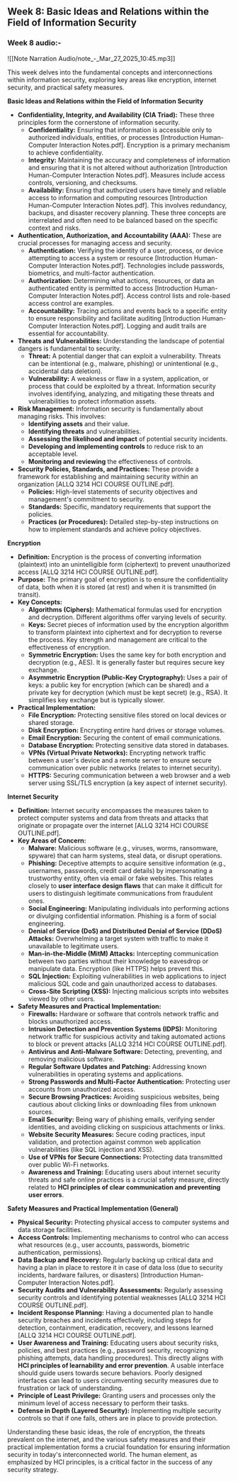 ## **Week 8: Basic Ideas and Relations within the Field of Information Security**

### Week 8 audio:- 
![[Note Narration Audio/note_-_Mar_27_2025_10:45.mp3]]

This week delves into the fundamental concepts and interconnections within information security, exploring key areas like encryption, internet security, and practical safety measures.

**Basic Ideas and Relations within the Field of Information Security**

- **Confidentiality, Integrity, and Availability (CIA Triad):** These three principles form the cornerstone of information security.
    - **Confidentiality:** Ensuring that information is accessible only to authorized individuals, entities, or processes [Introduction Human-Computer Interaction Notes.pdf]. Encryption is a primary mechanism to achieve confidentiality.
    - **Integrity:** Maintaining the accuracy and completeness of information and ensuring that it is not altered without authorization [Introduction Human-Computer Interaction Notes.pdf]. Measures include access controls, versioning, and checksums.
    - **Availability:** Ensuring that authorized users have timely and reliable access to information and computing resources [Introduction Human-Computer Interaction Notes.pdf]. This involves redundancy, backups, and disaster recovery planning. These three concepts are interrelated and often need to be balanced based on the specific context and risks.
- **Authentication, Authorization, and Accountability (AAA):** These are crucial processes for managing access and security.
    - **Authentication:** Verifying the identity of a user, process, or device attempting to access a system or resource [Introduction Human-Computer Interaction Notes.pdf]. Technologies include passwords, biometrics, and multi-factor authentication.
    - **Authorization:** Determining what actions, resources, or data an authenticated entity is permitted to access [Introduction Human-Computer Interaction Notes.pdf]. Access control lists and role-based access control are examples.
    - **Accountability:** Tracing actions and events back to a specific entity to ensure responsibility and facilitate auditing [Introduction Human-Computer Interaction Notes.pdf]. Logging and audit trails are essential for accountability.
- **Threats and Vulnerabilities:** Understanding the landscape of potential dangers is fundamental to security.
    - **Threat:** A potential danger that can exploit a vulnerability. Threats can be intentional (e.g., malware, phishing) or unintentional (e.g., accidental data deletion).
    - **Vulnerability:** A weakness or flaw in a system, application, or process that could be exploited by a threat. Information security involves identifying, analyzing, and mitigating these threats and vulnerabilities to protect information assets.
- **Risk Management:** Information security is fundamentally about managing risks. This involves:
    - **Identifying assets** and their value.
    - **Identifying threats** and vulnerabilities.
    - **Assessing the likelihood and impact** of potential security incidents.
    - **Developing and implementing controls** to reduce risk to an acceptable level.
    - **Monitoring and reviewing** the effectiveness of controls.
- **Security Policies, Standards, and Practices:** These provide a framework for establishing and maintaining security within an organization [ALLQ 3214 HCI COURSE OUTLINE.pdf].
    - **Policies:** High-level statements of security objectives and management's commitment to security.
    - **Standards:** Specific, mandatory requirements that support the policies.
    - **Practices (or Procedures):** Detailed step-by-step instructions on how to implement standards and achieve policy objectives.

**Encryption**

- **Definition:** Encryption is the process of converting information (plaintext) into an unintelligible form (ciphertext) to prevent unauthorized access [ALLQ 3214 HCI COURSE OUTLINE.pdf].
- **Purpose:** The primary goal of encryption is to ensure the confidentiality of data, both when it is stored (at rest) and when it is transmitted (in transit).
- **Key Concepts:**
    - **Algorithms (Ciphers):** Mathematical formulas used for encryption and decryption. Different algorithms offer varying levels of security.
    - **Keys:** Secret pieces of information used by the encryption algorithm to transform plaintext into ciphertext and for decryption to reverse the process. Key strength and management are critical to the effectiveness of encryption.
    - **Symmetric Encryption:** Uses the same key for both encryption and decryption (e.g., AES). It is generally faster but requires secure key exchange.
    - **Asymmetric Encryption (Public-Key Cryptography):** Uses a pair of keys: a public key for encryption (which can be shared) and a private key for decryption (which must be kept secret) (e.g., RSA). It simplifies key exchange but is typically slower.
- **Practical Implementation:**
    - **File Encryption:** Protecting sensitive files stored on local devices or shared storage.
    - **Disk Encryption:** Encrypting entire hard drives or storage volumes.
    - **Email Encryption:** Securing the content of email communications.
    - **Database Encryption:** Protecting sensitive data stored in databases.
    - **VPNs (Virtual Private Networks):** Encrypting network traffic between a user's device and a remote server to ensure secure communication over public networks (relates to internet security).
    - **HTTPS:** Securing communication between a web browser and a web server using SSL/TLS encryption (a key aspect of internet security).

**Internet Security**

- **Definition:** Internet security encompasses the measures taken to protect computer systems and data from threats and attacks that originate or propagate over the internet [ALLQ 3214 HCI COURSE OUTLINE.pdf].
- **Key Areas of Concern:**
    - **Malware:** Malicious software (e.g., viruses, worms, ransomware, spyware) that can harm systems, steal data, or disrupt operations.
    - **Phishing:** Deceptive attempts to acquire sensitive information (e.g., usernames, passwords, credit card details) by impersonating a trustworthy entity, often via email or fake websites. This relates closely to **user interface design flaws** that can make it difficult for users to distinguish legitimate communications from fraudulent ones.
    - **Social Engineering:** Manipulating individuals into performing actions or divulging confidential information. Phishing is a form of social engineering.
    - **Denial of Service (DoS) and Distributed Denial of Service (DDoS) Attacks:** Overwhelming a target system with traffic to make it unavailable to legitimate users.
    - **Man-in-the-Middle (MitM) Attacks:** Intercepting communication between two parties without their knowledge to eavesdrop or manipulate data. Encryption (like HTTPS) helps prevent this.
    - **SQL Injection:** Exploiting vulnerabilities in web applications to inject malicious SQL code and gain unauthorized access to databases.
    - **Cross-Site Scripting (XSS):** Injecting malicious scripts into websites viewed by other users.
- **Safety Measures and Practical Implementation:**
    - **Firewalls:** Hardware or software that controls network traffic and blocks unauthorized access.
    - **Intrusion Detection and Prevention Systems (IDPS):** Monitoring network traffic for suspicious activity and taking automated actions to block or prevent attacks [ALLQ 3214 HCI COURSE OUTLINE.pdf].
    - **Antivirus and Anti-Malware Software:** Detecting, preventing, and removing malicious software.
    - **Regular Software Updates and Patching:** Addressing known vulnerabilities in operating systems and applications.
    - **Strong Passwords and Multi-Factor Authentication:** Protecting user accounts from unauthorized access.
    - **Secure Browsing Practices:** Avoiding suspicious websites, being cautious about clicking links or downloading files from unknown sources.
    - **Email Security:** Being wary of phishing emails, verifying sender identities, and avoiding clicking on suspicious attachments or links.
    - **Website Security Measures:** Secure coding practices, input validation, and protection against common web application vulnerabilities (like SQL injection and XSS).
    - **Use of VPNs for Secure Connections:** Protecting data transmitted over public Wi-Fi networks.
    - **Awareness and Training:** Educating users about internet security threats and safe online practices is a crucial safety measure, directly related to **HCI principles of clear communication and preventing user errors**.

**Safety Measures and Practical Implementation (General)**

- **Physical Security:** Protecting physical access to computer systems and data storage facilities.
- **Access Controls:** Implementing mechanisms to control who can access what resources (e.g., user accounts, passwords, biometric authentication, permissions).
- **Data Backup and Recovery:** Regularly backing up critical data and having a plan in place to restore it in case of data loss (due to security incidents, hardware failures, or disasters) [Introduction Human-Computer Interaction Notes.pdf].
- **Security Audits and Vulnerability Assessments:** Regularly assessing security controls and identifying potential weaknesses [ALLQ 3214 HCI COURSE OUTLINE.pdf].
- **Incident Response Planning:** Having a documented plan to handle security breaches and incidents effectively, including steps for detection, containment, eradication, recovery, and lessons learned [ALLQ 3214 HCI COURSE OUTLINE.pdf].
- **User Awareness and Training:** Educating users about security risks, policies, and best practices (e.g., password security, recognizing phishing attempts, data handling procedures). This directly aligns with **HCI principles of learnability and error prevention**. A usable interface should guide users towards secure behaviors. Poorly designed interfaces can lead to users circumventing security measures due to frustration or lack of understanding.
- **Principle of Least Privilege:** Granting users and processes only the minimum level of access necessary to perform their tasks.
- **Defense in Depth (Layered Security):** Implementing multiple security controls so that if one fails, others are in place to provide protection.

Understanding these basic ideas, the role of encryption, the threats prevalent on the internet, and the various safety measures and their practical implementation forms a crucial foundation for ensuring information security in today's interconnected world. The human element, as emphasized by HCI principles, is a critical factor in the success of any security strategy.